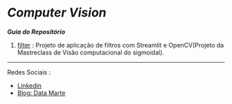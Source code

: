 # __*Computer Vision*__


__*Guia do Repositório*__


1. [filter](https://github.com/Gabrielmarcial/Computer-Vision/tree/main/Filtros/Projeto_1_Filtros) : Projeto de aplicação de filtros com Streamlit e OpenCV(Projeto da Mastreclass de Visão computacional do sigmoidal). 


 ---
Redes Sociais :

- [Linkedin](https://www.linkedin.com/in/gabriel-marcial-6ba93a1a1/)
- [Blog: Data Marte](https://datamarte.com/)
